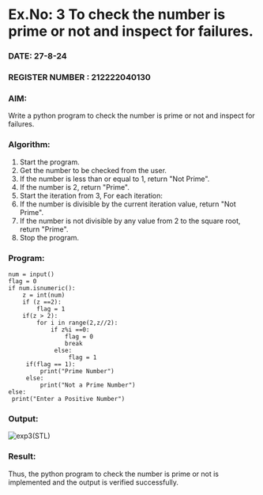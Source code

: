 # Ex.No: 3 To check the number is prime or not and inspect for failures.
 
### DATE: 27-8-24                                                                            
### REGISTER NUMBER : 212222040130 
### AIM: 
Write a python program to check the number is prime or not and inspect for failures.
 
### Algorithm:
1. Start the program.
2. Get the number to be checked from the user.
3. If the number is less than or equal to 1, return "Not Prime".
4. If the number is 2, return "Prime".
5. Start the iteration from 3, For each iteration:
6. If the number is divisible by the current iteration value, return "Not Prime".
7. If the number is not divisible by any value from 2 to the square root, return "Prime".
8. Stop the program.

### Program:

```
num = input() 
flag = 0 
if num.isnumeric(): 
    z = int(num) 
    if (z ==2): 
        flag = 1 
    if(z > 2): 
        for i in range(2,z//2): 
            if z%i ==0: 
                flag = 0 
                break 
             else: 
                 flag = 1 
     if(flag == 1): 
         print("Prime Number") 
     else: 
         print("Not a Prime Number") 
else: 
 print("Enter a Positive Number")
```



### Output:


![exp3(STL)](https://github.com/user-attachments/assets/3264ac41-be47-4558-8eab-04935c55c9d4)



### Result:
Thus, the python program to check the number is prime or not is implemented and the output is verified successfully.
